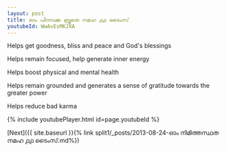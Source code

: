 ```yaml
---
layout: post
title: ഓം പിന്നാക്ക ബ്രൂതെ നമഹ ൧൧ ടൈംസ്
youtubeId: WwAvEsMKJXA
---
```

 
 
Helps get goodness, bliss and peace and God's blessings
 
Helps remain focused, help generate inner energy 
 
Helps boost physical and mental health 
 
Helps remain grounded and generates a sense of gratitude towards the greater power 
 
Helps reduce bad karma
 
 
 
 


{% include youtubePlayer.html id=page.youtubeId %}
 
[Next]({{ site.baseurl }}{% link  split1/_posts/2013-08-24-ഓം നിമിത്തസ്ഥത നമഹ ൧൧ ടൈംസ്.md%})
 
